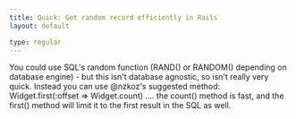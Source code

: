 ```yaml
---
title: Quick: Get random record efficiently in Rails
layout: default

type: regular
---
```


You could use SQL's random function (RAND() or RANDOM() depending on database
engine) - but this isn't database agnostic, so isn't really very quick.
Instead you can use @nzkoz's suggested method:
Widget.first(:offset => Widget.count)
.... the count() method is fast, and the first() method will limit it to the
first result in the SQL as well.


